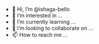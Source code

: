- 👋 Hi, I’m @ishaga-bello
- 👀 I’m interested in ...
- 🌱 I’m currently learning ...
- 💞️ I’m looking to collaborate on ...
- 📫 How to reach me ...

<!---
ishaga-bello/ishaga-bello is a ✨ special ✨ repository because its `README.md` (this file) appears on your GitHub profile.
You can click the Preview link to take a look at your changes.
--->
